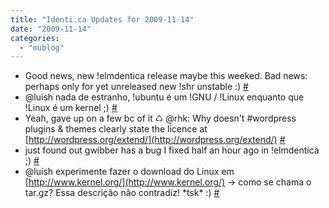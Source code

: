 ```yaml
---
title: "Identi.ca Updates for 2009-11-14"
date: "2009-11-14"
categories: 
  - "mublog"
---
```


- Good news, new !elmdentica release maybe this weeked. Bad news: perhaps only for yet unreleased new !shr unstable :) [#](http://identi.ca/notice/14645143)
- @luish nada de estranho, !ubuntu é um !GNU / !Linux enquanto que !Linux é um kernel ;) [#](http://identi.ca/notice/14645210)
- Yeah, gave up on a few bc of it ♺ @rhk: Why doesn't #wordpress plugins & themes clearly state the licence at [http://wordpress.org/extend/](http://wordpress.org/extend/) [#](http://identi.ca/notice/14645338)
- just found out gwibber has a bug I fixed half an hour ago in !elmdentica ;) [#](http://identi.ca/notice/14645364)
- @luish experimente fazer o download do Linux em [http://www.kernel.org/](http://www.kernel.org/) -> como se chama o tar.gz? Essa descrição não contradiz! \*tsk\* :) [#](http://identi.ca/notice/14666900)
